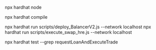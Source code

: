 

npx hardhat node

npx hardhat compile

npx hardhat run scripts/deploy_BalancerV2.js --network localhost
npx hardhat run scripts/execute_swap_hre.js --network localhost


npx hardhat test --grep requestLoanAndExecuteTrade